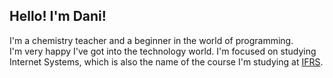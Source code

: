 ## Hello! I'm Dani!

I'm a chemistry teacher and a beginner in the world of programming.  
I'm very happy I've got into the technology world. I'm focused on studying Internet Systems, which is also the name of the course I'm studying at [IFRS](http://www.poa.ifrs.edu.br/index.php?option=com_content&view=article&layout=edit&id=3206).
